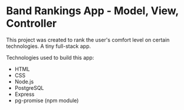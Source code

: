 # Band Rankings App - Model, View, Controller

This project was created to rank the user's comfort level on certain technologies. A tiny full-stack app.

Technologies used to build this app:

* HTML
* CSS
* Node.js
* PostgreSQL
* Express
* pg-promise (npm module)
